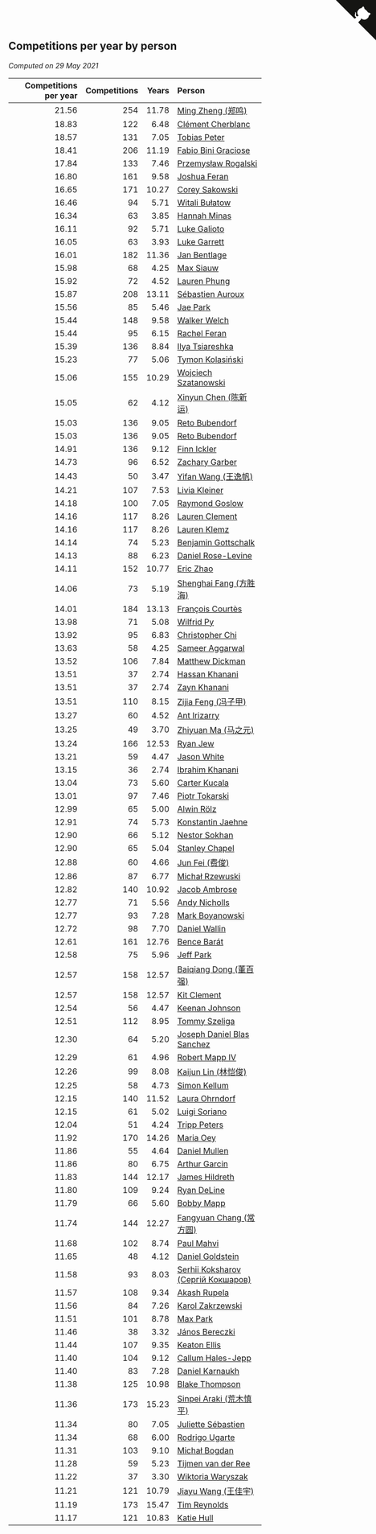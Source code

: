 ## Competitions per year by person

*Computed on 29 May 2021*

| Competitions per year | Competitions | Years | Person |
| ---: | ---: | ---: | :--- |
| 21.56 | 254 | 11.78 | [Ming Zheng (郑鸣)](https://www.worldcubeassociation.org/persons/2009ZHEN11) |
| 18.83 | 122 | 6.48 | [Clément Cherblanc](https://www.worldcubeassociation.org/persons/2014CHER05) |
| 18.57 | 131 | 7.05 | [Tobias Peter](https://www.worldcubeassociation.org/persons/2014PETE03) |
| 18.41 | 206 | 11.19 | [Fabio Bini Graciose](https://www.worldcubeassociation.org/persons/2010GRAC02) |
| 17.84 | 133 | 7.46 | [Przemysław Rogalski](https://www.worldcubeassociation.org/persons/2013ROGA02) |
| 16.80 | 161 | 9.58 | [Joshua Feran](https://www.worldcubeassociation.org/persons/2011FERA01) |
| 16.65 | 171 | 10.27 | [Corey Sakowski](https://www.worldcubeassociation.org/persons/2011SAKO01) |
| 16.46 | 94 | 5.71 | [Witali Bułatow](https://www.worldcubeassociation.org/persons/2015BUAT01) |
| 16.34 | 63 | 3.85 | [Hannah Minas](https://www.worldcubeassociation.org/persons/2017MINA04) |
| 16.11 | 92 | 5.71 | [Luke Galioto](https://www.worldcubeassociation.org/persons/2015GALI02) |
| 16.05 | 63 | 3.93 | [Luke Garrett](https://www.worldcubeassociation.org/persons/2017GARR05) |
| 16.01 | 182 | 11.36 | [Jan Bentlage](https://www.worldcubeassociation.org/persons/2010BENT01) |
| 15.98 | 68 | 4.25 | [Max Siauw](https://www.worldcubeassociation.org/persons/2017SIAU02) |
| 15.92 | 72 | 4.52 | [Lauren Phung](https://www.worldcubeassociation.org/persons/2016PHUN02) |
| 15.87 | 208 | 13.11 | [Sébastien Auroux](https://www.worldcubeassociation.org/persons/2008AURO01) |
| 15.56 | 85 | 5.46 | [Jae Park](https://www.worldcubeassociation.org/persons/2015PARK24) |
| 15.44 | 148 | 9.58 | [Walker Welch](https://www.worldcubeassociation.org/persons/2011WELC01) |
| 15.44 | 95 | 6.15 | [Rachel Feran](https://www.worldcubeassociation.org/persons/2015FERA01) |
| 15.39 | 136 | 8.84 | [Ilya Tsiareshka](https://www.worldcubeassociation.org/persons/2012TERE01) |
| 15.23 | 77 | 5.06 | [Tymon Kolasiński](https://www.worldcubeassociation.org/persons/2016KOLA02) |
| 15.06 | 155 | 10.29 | [Wojciech Szatanowski](https://www.worldcubeassociation.org/persons/2011SZAT01) |
| 15.05 | 62 | 4.12 | [Xinyun Chen (陈新运)](https://www.worldcubeassociation.org/persons/2017CHEN36) |
| 15.03 | 136 | 9.05 | [Reto Bubendorf](https://www.worldcubeassociation.org/persons/2012BUBE01) |
| 15.03 | 136 | 9.05 | [Reto Bubendorf](https://www.worldcubeassociation.org/persons/2012BUBE01) |
| 14.91 | 136 | 9.12 | [Finn Ickler](https://www.worldcubeassociation.org/persons/2012ICKL01) |
| 14.73 | 96 | 6.52 | [Zachary Garber](https://www.worldcubeassociation.org/persons/2014GARB01) |
| 14.43 | 50 | 3.47 | [Yifan Wang (王逸帆)](https://www.worldcubeassociation.org/persons/2017WANY29) |
| 14.21 | 107 | 7.53 | [Livia Kleiner](https://www.worldcubeassociation.org/persons/2013KLEI03) |
| 14.18 | 100 | 7.05 | [Raymond Goslow](https://www.worldcubeassociation.org/persons/2014GOSL01) |
| 14.16 | 117 | 8.26 | [Lauren Clement](https://www.worldcubeassociation.org/persons/2013KLEM01) |
| 14.16 | 117 | 8.26 | [Lauren Klemz](https://www.worldcubeassociation.org/persons/2013KLEM01) |
| 14.14 | 74 | 5.23 | [Benjamin Gottschalk](https://www.worldcubeassociation.org/persons/2016GOTT01) |
| 14.13 | 88 | 6.23 | [Daniel Rose-Levine](https://www.worldcubeassociation.org/persons/2015ROSE01) |
| 14.11 | 152 | 10.77 | [Eric Zhao](https://www.worldcubeassociation.org/persons/2010ZHAO19) |
| 14.06 | 73 | 5.19 | [Shenghai Fang (方胜海)](https://www.worldcubeassociation.org/persons/2016FANG01) |
| 14.01 | 184 | 13.13 | [François Courtès](https://www.worldcubeassociation.org/persons/2008COUR01) |
| 13.98 | 71 | 5.08 | [Wilfrid Py](https://www.worldcubeassociation.org/persons/2016PYWI01) |
| 13.92 | 95 | 6.83 | [Christopher Chi](https://www.worldcubeassociation.org/persons/2014CHIC01) |
| 13.63 | 58 | 4.25 | [Sameer Aggarwal](https://www.worldcubeassociation.org/persons/2017AGGA01) |
| 13.52 | 106 | 7.84 | [Matthew Dickman](https://www.worldcubeassociation.org/persons/2013DICK01) |
| 13.51 | 37 | 2.74 | [Hassan Khanani](https://www.worldcubeassociation.org/persons/2018KHAN26) |
| 13.51 | 37 | 2.74 | [Zayn Khanani](https://www.worldcubeassociation.org/persons/2018KHAN28) |
| 13.51 | 110 | 8.15 | [Zijia Feng (冯子甲)](https://www.worldcubeassociation.org/persons/2013FENG02) |
| 13.27 | 60 | 4.52 | [Ant Irizarry](https://www.worldcubeassociation.org/persons/2016IRIZ02) |
| 13.25 | 49 | 3.70 | [Zhiyuan Ma (马之元)](https://www.worldcubeassociation.org/persons/2017MAZH04) |
| 13.24 | 166 | 12.53 | [Ryan Jew](https://www.worldcubeassociation.org/persons/2008JEWR01) |
| 13.21 | 59 | 4.47 | [Jason White](https://www.worldcubeassociation.org/persons/2016WHIT16) |
| 13.15 | 36 | 2.74 | [Ibrahim Khanani](https://www.worldcubeassociation.org/persons/2018KHAN27) |
| 13.04 | 73 | 5.60 | [Carter Kucala](https://www.worldcubeassociation.org/persons/2015KUCA01) |
| 13.01 | 97 | 7.46 | [Piotr Tokarski](https://www.worldcubeassociation.org/persons/2013TOKA01) |
| 12.99 | 65 | 5.00 | [Alwin Rölz](https://www.worldcubeassociation.org/persons/2016ROLZ01) |
| 12.91 | 74 | 5.73 | [Konstantin Jaehne](https://www.worldcubeassociation.org/persons/2015JAEH01) |
| 12.90 | 66 | 5.12 | [Nestor Sokhan](https://www.worldcubeassociation.org/persons/2016SOKH01) |
| 12.90 | 65 | 5.04 | [Stanley Chapel](https://www.worldcubeassociation.org/persons/2016CHAP04) |
| 12.88 | 60 | 4.66 | [Jun Fei (费俊)](https://www.worldcubeassociation.org/persons/2016FEIJ02) |
| 12.86 | 87 | 6.77 | [Michał Rzewuski](https://www.worldcubeassociation.org/persons/2014RZEW01) |
| 12.82 | 140 | 10.92 | [Jacob Ambrose](https://www.worldcubeassociation.org/persons/2010AMBR01) |
| 12.77 | 71 | 5.56 | [Andy Nicholls](https://www.worldcubeassociation.org/persons/2015NICH04) |
| 12.77 | 93 | 7.28 | [Mark Boyanowski](https://www.worldcubeassociation.org/persons/2014BOYA01) |
| 12.72 | 98 | 7.70 | [Daniel Wallin](https://www.worldcubeassociation.org/persons/2013WALL03) |
| 12.61 | 161 | 12.76 | [Bence Barát](https://www.worldcubeassociation.org/persons/2008BARA01) |
| 12.58 | 75 | 5.96 | [Jeff Park](https://www.worldcubeassociation.org/persons/2015PARK08) |
| 12.57 | 158 | 12.57 | [Baiqiang Dong (董百强)](https://www.worldcubeassociation.org/persons/2008DONG06) |
| 12.57 | 158 | 12.57 | [Kit Clement](https://www.worldcubeassociation.org/persons/2008CLEM01) |
| 12.54 | 56 | 4.47 | [Keenan Johnson](https://www.worldcubeassociation.org/persons/2016JOHN30) |
| 12.51 | 112 | 8.95 | [Tommy Szeliga](https://www.worldcubeassociation.org/persons/2012SZEL01) |
| 12.30 | 64 | 5.20 | [Joseph Daniel Blas Sanchez](https://www.worldcubeassociation.org/persons/2016SANC08) |
| 12.29 | 61 | 4.96 | [Robert Mapp IV](https://www.worldcubeassociation.org/persons/2016IVRO01) |
| 12.26 | 99 | 8.08 | [Kaijun Lin (林恺俊)](https://www.worldcubeassociation.org/persons/2013LINK01) |
| 12.25 | 58 | 4.73 | [Simon Kellum](https://www.worldcubeassociation.org/persons/2016KELL12) |
| 12.15 | 140 | 11.52 | [Laura Ohrndorf](https://www.worldcubeassociation.org/persons/2009OHRN01) |
| 12.15 | 61 | 5.02 | [Luigi Soriano](https://www.worldcubeassociation.org/persons/2016SORI04) |
| 12.04 | 51 | 4.24 | [Tripp Peters](https://www.worldcubeassociation.org/persons/2017PETE04) |
| 11.92 | 170 | 14.26 | [Maria Oey](https://www.worldcubeassociation.org/persons/2007OEYM01) |
| 11.86 | 55 | 4.64 | [Daniel Mullen](https://www.worldcubeassociation.org/persons/2016MULL04) |
| 11.86 | 80 | 6.75 | [Arthur Garcin](https://www.worldcubeassociation.org/persons/2014GARC27) |
| 11.83 | 144 | 12.17 | [James Hildreth](https://www.worldcubeassociation.org/persons/2009HILD01) |
| 11.80 | 109 | 9.24 | [Ryan DeLine](https://www.worldcubeassociation.org/persons/2012DELI01) |
| 11.79 | 66 | 5.60 | [Bobby Mapp](https://www.worldcubeassociation.org/persons/2015MAPP01) |
| 11.74 | 144 | 12.27 | [Fangyuan Chang (常方圆)](https://www.worldcubeassociation.org/persons/2009CHAN04) |
| 11.68 | 102 | 8.74 | [Paul Mahvi](https://www.worldcubeassociation.org/persons/2012MAHV01) |
| 11.65 | 48 | 4.12 | [Daniel Goldstein](https://www.worldcubeassociation.org/persons/2017GOLD01) |
| 11.58 | 93 | 8.03 | [Serhii Koksharov (Сергій Кокшаров)](https://www.worldcubeassociation.org/persons/2013KOKS01) |
| 11.57 | 108 | 9.34 | [Akash Rupela](https://www.worldcubeassociation.org/persons/2012RUPE01) |
| 11.56 | 84 | 7.26 | [Karol Zakrzewski](https://www.worldcubeassociation.org/persons/2014ZAKR01) |
| 11.51 | 101 | 8.78 | [Max Park](https://www.worldcubeassociation.org/persons/2012PARK03) |
| 11.46 | 38 | 3.32 | [János Bereczki](https://www.worldcubeassociation.org/persons/2018BERE01) |
| 11.44 | 107 | 9.35 | [Keaton Ellis](https://www.worldcubeassociation.org/persons/2012ELLI01) |
| 11.40 | 104 | 9.12 | [Callum Hales-Jepp](https://www.worldcubeassociation.org/persons/2012HALE01) |
| 11.40 | 83 | 7.28 | [Daniel Karnaukh](https://www.worldcubeassociation.org/persons/2014KARN02) |
| 11.38 | 125 | 10.98 | [Blake Thompson](https://www.worldcubeassociation.org/persons/2010THOM03) |
| 11.36 | 173 | 15.23 | [Sinpei Araki (荒木慎平)](https://www.worldcubeassociation.org/persons/2006ARAK01) |
| 11.34 | 80 | 7.05 | [Juliette Sébastien](https://www.worldcubeassociation.org/persons/2014SEBA01) |
| 11.34 | 68 | 6.00 | [Rodrigo Ugarte](https://www.worldcubeassociation.org/persons/2015UGAR01) |
| 11.31 | 103 | 9.10 | [Michał Bogdan](https://www.worldcubeassociation.org/persons/2012BOGD01) |
| 11.28 | 59 | 5.23 | [Tijmen van der Ree](https://www.worldcubeassociation.org/persons/2016REET01) |
| 11.22 | 37 | 3.30 | [Wiktoria Waryszak](https://www.worldcubeassociation.org/persons/2018WARY01) |
| 11.21 | 121 | 10.79 | [Jiayu Wang (王佳宇)](https://www.worldcubeassociation.org/persons/2010WANG53) |
| 11.19 | 173 | 15.47 | [Tim Reynolds](https://www.worldcubeassociation.org/persons/2005REYN01) |
| 11.17 | 121 | 10.83 | [Katie Hull](https://www.worldcubeassociation.org/persons/2010HULL01) |


<a href="https://github.com/jonatanklosko/wca_statistics" class="github-corner" aria-label="View source on Github"><svg width="80" height="80" viewBox="0 0 250 250" style="fill:#151513; color:#fff; position: absolute; top: 0; border: 0; right: 0;" aria-hidden="true"><path d="M0,0 L115,115 L130,115 L142,142 L250,250 L250,0 Z"></path><path d="M128.3,109.0 C113.8,99.7 119.0,89.6 119.0,89.6 C122.0,82.7 120.5,78.6 120.5,78.6 C119.2,72.0 123.4,76.3 123.4,76.3 C127.3,80.9 125.5,87.3 125.5,87.3 C122.9,97.6 130.6,101.9 134.4,103.2" fill="currentColor" style="transform-origin: 130px 106px;" class="octo-arm"></path><path d="M115.0,115.0 C114.9,115.1 118.7,116.5 119.8,115.4 L133.7,101.6 C136.9,99.2 139.9,98.4 142.2,98.6 C133.8,88.0 127.5,74.4 143.8,58.0 C148.5,53.4 154.0,51.2 159.7,51.0 C160.3,49.4 163.2,43.6 171.4,40.1 C171.4,40.1 176.1,42.5 178.8,56.2 C183.1,58.6 187.2,61.8 190.9,65.4 C194.5,69.0 197.7,73.2 200.1,77.6 C213.8,80.2 216.3,84.9 216.3,84.9 C212.7,93.1 206.9,96.0 205.4,96.6 C205.1,102.4 203.0,107.8 198.3,112.5 C181.9,128.9 168.3,122.5 157.7,114.1 C157.9,116.9 156.7,120.9 152.7,124.9 L141.0,136.5 C139.8,137.7 141.6,141.9 141.8,141.8 Z" fill="currentColor" class="octo-body"></path></svg></a><style>.github-corner:hover .octo-arm{animation:octocat-wave 560ms ease-in-out}@keyframes octocat-wave{0%,100%{transform:rotate(0)}20%,60%{transform:rotate(-25deg)}40%,80%{transform:rotate(10deg)}}@media (max-width:500px){.github-corner:hover .octo-arm{animation:none}.github-corner .octo-arm{animation:octocat-wave 560ms ease-in-out}}</style>

